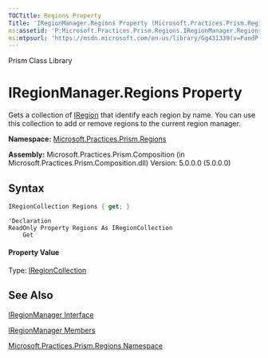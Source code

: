 ```yaml
---
TOCTitle: Regions Property
Title: 'IRegionManager.Regions Property (Microsoft.Practices.Prism.Regions)'
ms:assetid: 'P:Microsoft.Practices.Prism.Regions.IRegionManager.Regions'
ms:mtpsurl: 'https://msdn.microsoft.com/en-us/library/Gg431339(v=PandP.50)'
---
```


Prism Class Library

# IRegionManager.Regions Property

Gets a collection of [IRegion](https://msdn.microsoft.com/en-us/library/microsoft.practices.prism.regions.iregion(v=pandp.50)) that identify each region by name. You can use this collection to add or remove regions to the current region manager.

**Namespace:** [Microsoft.Practices.Prism.Regions](https://msdn.microsoft.com/en-us/library/microsoft.practices.prism.regions(v=pandp.50))

**Assembly:** Microsoft.Practices.Prism.Composition (in Microsoft.Practices.Prism.Composition.dll) Version: 5.0.0.0 (5.0.0.0)

## Syntax

```C#
IRegionCollection Regions { get; }
```

```VB
'Declaration
ReadOnly Property Regions As IRegionCollection
	Get
```

#### Property Value

Type: [IRegionCollection](https://msdn.microsoft.com/en-us/library/microsoft.practices.prism.regions.iregioncollection(v=pandp.50))

## See Also

[IRegionManager Interface](https://msdn.microsoft.com/en-us/library/microsoft.practices.prism.regions.iregionmanager(v=pandp.50))

[IRegionManager Members](https://msdn.microsoft.com/en-us/library/microsoft.practices.prism.regions.iregionmanager_members(v=pandp.50))

[Microsoft.Practices.Prism.Regions Namespace](https://msdn.microsoft.com/en-us/library/microsoft.practices.prism.regions(v=pandp.50))
